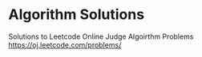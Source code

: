 # Algorithm Solutions
Solutions to Leetcode Online Judge Algoirthm Problems https://oj.leetcode.com/problems/
